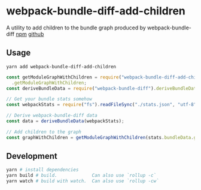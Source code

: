 # webpack-bundle-diff-add-children

A utility to add children to the bundle graph produced by webpack-bundle-diff
[npm](https://www.npmjs.com/package/webpack-bundle-diff) [github](https://github.com/smikula/webpack-bundle-diff)

## Usage

`yarn add webpack-bundle-diff-add-children`

```js
const getModuleGraphWithChildren = require("webpack-bundle-diff-add-children")
  .getModuleGraphWithChildren;
const deriveBundleData = require("webpack-bundle-diff").deriveBundleData;

// Get your bundle stats somehow
const webpackStats = require("fs").readFileSync("./stats.json", "utf-8");

// Derive webpack-bundle-diff data
const data = deriveBundleData(webpackStats);

// Add children to the graph
const graphWithChildren = getModuleGraphWithChildren(stats.bundleData.graph);
```

## Development

```sh
yarn # install dependencies
yarn build # build.             Can also use `rollup -c`
yarn watch # build with watch.  Can also use `rollup -cw`
```

